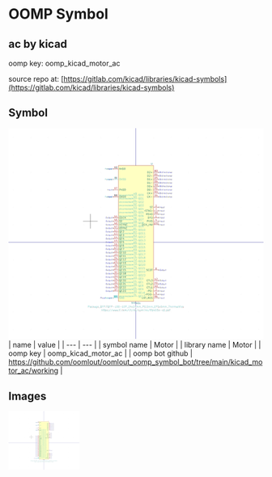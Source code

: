 # OOMP Symbol  
## ac  by kicad  
  
oomp key: oomp_kicad_motor_ac  
  
source repo at: [https://gitlab.com/kicad/libraries/kicad-symbols](https://gitlab.com/kicad/libraries/kicad-symbols)  
## Symbol  
  
[![working.png](working_600.png)](working.png)  
| name | value | 
| --- | --- | 
| symbol name | Motor | 
| library name | Motor | 
| oomp key | oomp_kicad_motor_ac | 
| oomp bot github | https://github.com/oomlout/oomlout_oomp_symbol_bot/tree/main/kicad_motor_ac/working | 
## Images  
  
[![working.png](working_140.png)](working.png)  
